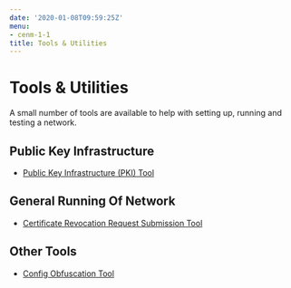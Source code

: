 ```yaml
---
date: '2020-01-08T09:59:25Z'
menu:
- cenm-1-1
title: Tools & Utilities
---
```



# Tools & Utilities

A small number of tools are available to help with setting up, running and testing a network.


## Public Key Infrastructure


* [Public Key Infrastructure (PKI) Tool](pki-tool.md)



## General Running Of Network


* [Certificate Revocation Request Submission Tool](tool-crr-submission.md)



## Other Tools


* [Config Obfuscation Tool](config-obfuscation-tool.md)



